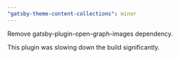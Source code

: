 ```yaml
---
"gatsby-theme-content-collections": minor
---
```


Remove gatsby-plugin-open-graph-images dependency. 

This plugin was slowing down the build significantly.
